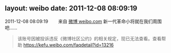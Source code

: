 layout: weibo
date: 2011-12-08 08:09:19
---
<meta name="referrer" content="no-referrer" />

2011-12-08 08:09:19  &nbsp;&nbsp;&nbsp;&nbsp;&nbsp;&nbsp; 来自 <a href="http://weibo.com/" rel="nofollow">微博 weibo.com</a>
新一代革命小将就在我们周围吧……
>  该账号因被投诉违反《微博社区公约》的相关规定，现已无法查看。查看帮助 https://kefu.weibo.com/faqdetail?id=13216

